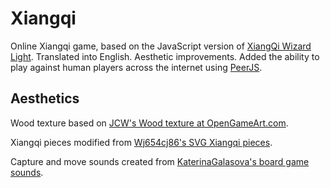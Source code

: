 # Xiangqi

Online Xiangqi game, based on the JavaScript version of [XiangQi Wizard Light](https://github.com/xqbase/xqwlight).  Translated into English.  Aesthetic improvements.  Added the ability to play against human players across the internet using [PeerJS](https://github.com/peers/peerjs).

## Aesthetics

Wood texture based on [JCW's Wood texture at OpenGameArt.com](https://opengameart.org/content/wood-texture-tiles).

Xiangqi pieces modified from [Wj654cj86's SVG Xiangqi pieces](https://commons.wikimedia.org/wiki/Category:Xiangqi_pieces).

Capture and move sounds created from [KaterinaGalasova's board game sounds](https://freesound.org/people/KaterinaGalasova/sounds/461931/).
